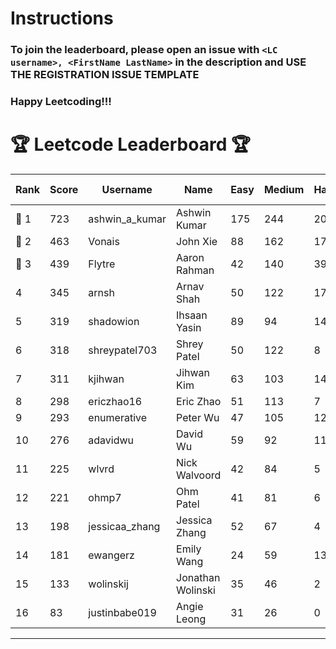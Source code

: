 # Instructions
### To join the leaderboard, please open an issue with `<LC username>, <FirstName LastName>` in the description and USE THE REGISTRATION ISSUE TEMPLATE
### Happy Leetcoding!!!


# 🏆 Leetcode Leaderboard 🏆

| Rank | Score | Username       | Name | Easy | Medium | Hard | Problems Solved |
|------|----------------|-----------------|-------------------|--------------|--------------|--------------|--------------|
| 🥇 1 | 723 | ashwin_a_kumar | Ashwin Kumar | 175 | 244 | 20 | 439 |
| 🥈 2 | 463 | Vonais | John Xie | 88 | 162 | 17 | 267 |
| 🥉 3 | 439 | Flytre | Aaron Rahman | 42 | 140 | 39 | 221 |
| 4 | 345 | arnsh | Arnav Shah | 50 | 122 | 17 | 189 |
| 5 | 319 | shadowion | Ihsaan Yasin | 89 | 94 | 14 | 197 |
| 6 | 318 | shreypatel703 | Shrey Patel | 50 | 122 | 8 | 180 |
| 7 | 311 | kjihwan | Jihwan Kim | 63 | 103 | 14 | 180 |
| 8 | 298 | ericzhao16 | Eric Zhao | 51 | 113 | 7 | 171 |
| 9 | 293 | enumerative | Peter Wu | 47 | 105 | 12 | 164 |
| 10 | 276 | adavidwu | David Wu | 59 | 92 | 11 | 162 |
| 11 | 225 | wlvrd | Nick Walvoord | 42 | 84 | 5 | 131 |
| 12 | 221 | ohmp7 | Ohm Patel | 41 | 81 | 6 | 128 |
| 13 | 198 | jessicaa_zhang | Jessica Zhang | 52 | 67 | 4 | 123 |
| 14 | 181 | ewangerz | Emily Wang | 24 | 59 | 13 | 96 |
| 15 | 133 | wolinskij | Jonathan Wolinski | 35 | 46 | 2 | 83 |
| 16 | 83 | justinbabe019 | Angie Leong | 31 | 26 | 0 | 57 |
---
